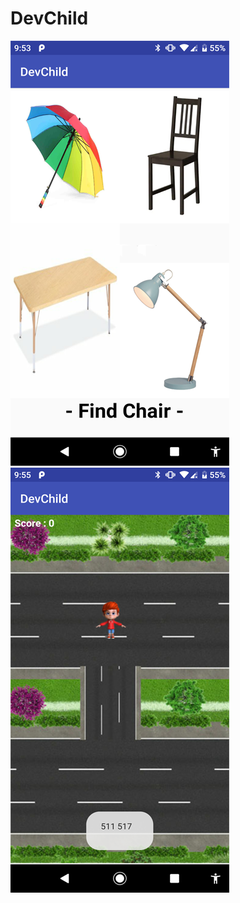 # DevChild
![alt text](https://github.com/Fourkan246/DevChild/blob/master/ScreenShot/gamess06.png)
![alt text](https://github.com/Fourkan246/DevChild/blob/master/ScreenShot/gamess07.png)
